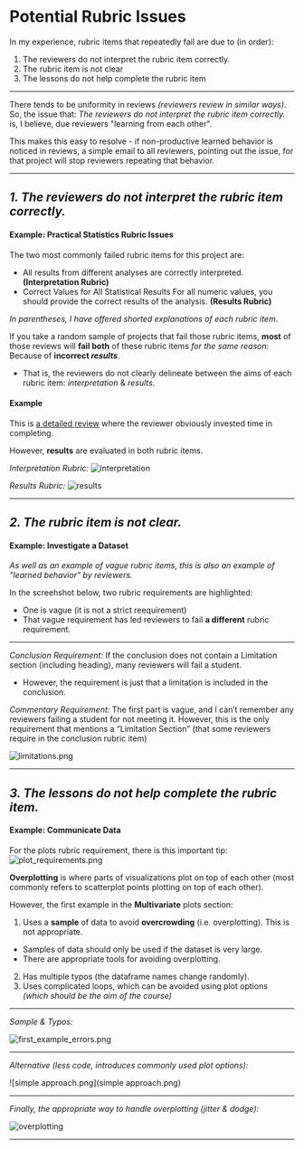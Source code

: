 # Potential Rubric Issues

In my experience, rubric items that repeatedly fail are due to (in order):

1. The reviewers do not interpret the rubric item correctly.
2. The rubric item is not clear
3. The lessons do not help complete the rubric item

***

There tends to be uniformity in reviews _(reviewers review in similar ways)_. So, the issue that: _The reviewers do not interpret the rubric item correctly._ is, I believe, due reviewers "learning from each other".

This makes this easy to resolve - if non-productive learned behavior is noticed in reviews, a simple email to all reviewers, pointing out the issue, for that project will stop reviewers repeating that behavior.

***


## _**1. The reviewers do not interpret the rubric item correctly.**_

#### Example: Practical Statistics Rubric Issues


The two most commonly failed rubric items for this project are:

  - All results from different analyses are correctly interpreted. **(Interpretation Rubric)**
  - Correct Values for All Statistical Results
For all numeric values, you should provide the correct results of the analysis.  **(Results Rubric)**

_In parentheses, I have offered shorted explanations of each rubric item_.

If you take a random sample of projects that fail those rubric items, **most** of those reviews will **fail both** of these rubric items _for the same reason_: Because of **incorrect _results_**.

- That is, the reviewers do not clearly delineate between the aims of each rubric item: _interpretation_ & _results_.


#### Example

This is [a detailed review](https://review.udacity.com/#!/reviews/4149326) where the reviewer obviously invested time in completing.

However, **results** are evaluated in both rubric items.


_Interpretation Rubric:_
![interpretation](interpretation.jpg)

_Results Rubric:_
![results](results.jpg)


***


## _**2. The rubric item is not clear.**_

#### Example: Investigate a Dataset

_As well as an example of vague rubric items, this is also an example of "learned behavior" by reviewers._

In the screehshot below, two rubric requirements are highlighted:

- One is vague (it is not a strict reequirement)
- That vague requirement has led reviewers to fail **a different** rubric requirement.

***

_Conclusion Requirement:_ If the conclusion does not contain a Limitation section (including heading), many reviewers will fail a student.

- However, the requirement is just that a limitation is included in the conclusion.


_Commentary Requirement:_ The first part is vague, and I can’t remember any reviewers failing a student for not meeting it. However, this is the only requirement that mentions a “Limitation Section” (that some reviewers require in the conclusion rubric item)

![limitations.png](limitations.png)

***

## _**3. The lessons do not help complete the rubric item.**_

#### Example: Communicate Data

For the plots rubric requirement, there is this important tip:
![plot_requirements.png](plot_requirements.png)

**Overplotting** is where parts of visualizations plot on top of each other (most commonly refers to scatterplot points plotting on top of each other).

However, the first example in the **Multivariate** plots section:

1. Uses a **sample** of data to avoid **overcrowding** (i.e. overplotting). This is not appropriate.
  - Samples of data should only be used if the dataset is very large.
  - There are appropriate tools for avoiding overplotting.
2. Has multiple typos (the dataframe names change randomly).
3. Uses complicated loops, which can be avoided using plot options _(which should be the aim of the course)_

***

_Sample & Typos:_

![first_example_errors.png](first_example_errors.png)

***

_Alternative (less code, introduces commonly used plot options):_

![simple approach.png](simple approach.png)

***

_Finally, the appropriate way to handle overplotting (jitter & dodge):_

![overplotting](overplotting.png)

***